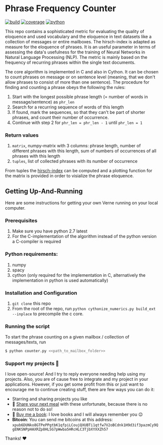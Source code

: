 # Phrase Frequency Counter

[![build](https://travis-ci.org/harmening/phrase-frequency-counter.svg?branch=master)](https://travis-ci.org/harmening/phrase-frequency-counter)
[![coverage](https://codecov.io/gh/harmening/phrase-frequency-counter/branch/master/graph/badge.svg)](https://codecov.io/gh/harmening/phrase-frequency-counter)
[![python](https://img.shields.io/badge/python-2.7|3.4|3.5|3.6-blue.svg)](https://www.python.org/downloads/release/python-360/)

This repo contains a sophisticated metric for evaluating the quality of eloquence and used vocabulary and the eloquence in text datasets like a collection of messages or entire
mailboxes. The hirsch-index is adapted as measure for the eloquence of phrases. It is an useful parameter in terms of assessing the data's usefulness for the training of Neural Networks in Natural Language Processing (NLP). The metric is mainly based on the frequency of recurring phrases within the single text documents.

The core algorithm is implemented in C and also in Cython.
It can be chosen to count phrases on message or on sentence level (meaning, that we don't allow
phrases to consist of more than one sentence).
The procedure for finding and counting a phrase obeys the following the rules:
1. Start with the longest possible phrase length (= number of words in message/sentence) as `phr_len`
2. Search for a recurring sequence of words of this length
3. If found, mark the sequences, so that they can't be part of shorter phrases, and count their number of occurrence.
4. Continue with step 2 for `phr_len = phr_len - 1` until `phr_len = 1`

### Return values
1. `matrix`, numpy-matrix with 3 columns: phrase length, number of different phrases with this length, sum of numbers
   of occurrences of all phrases with this length
2. `tuples`, list of collected phrases with its number of occurrence

From tuples the [hirsch-index](https://en.wikipedia.org/wiki/H-index>) can be computed and 
a plotting function for the matrix is provided in order to visialize the phrase eloquence.


## Getting Up-And-Running

Here are some instructions for getting your own Verne running on your local computer.

### Prerequisites
1. Make sure you have python 2.7 latest
2. For the C-implementation of the algorithm instead of the python version a C-compiler is required

### Python requirements:
1. numpy
2. spacy
3. cython (only required for the implementation in C, alternatively the implementation in python is used automatically)

### Installation and Configuration
1. `git clone` this repo
2. From the root of the repo, run `python cythonize_numerics.py build_ext --inplace` to precompile the c core.

### Running the script
To start the phrase counting on a given mailbox / collection of messages/texts, run

```sh
$ python counter.py <<path_to_mailbox_folder>>
```



### Support my projects :gift_heart:

I love open-source! And I try to reply everyone needing help using my projects. Also, you are of cause free to integrate and my project in your applications. However, if you get some profit from this or just want to encourage me to continue creating stuff, there are few ways you can do it:
 - Starring and sharing projects you like
 - :stew: [Share your next meal][sharemeal] with these unfortunate, because there is no reason not to do so!
 - :book: [Buy me a book][amazon]: I love books and I will always remember you :wink:
 - **Bitcoin**: You can send me bitcoins at this address:
 `xpub6DUNko8GTPePPgtbK1qfpiLCoujQXUBTi1qtfw7V2oBCdnk1H9d3if3pazmCy9QgENKSNPpHAXRZp8HLSG7pWwba5HRcHLC3TjbXYXXZh57`

Thanks! :heart:


[amazon]: http://a.co/4CZC8iN
[sharemeal]: https://sharethemeal.org/en/index.html
